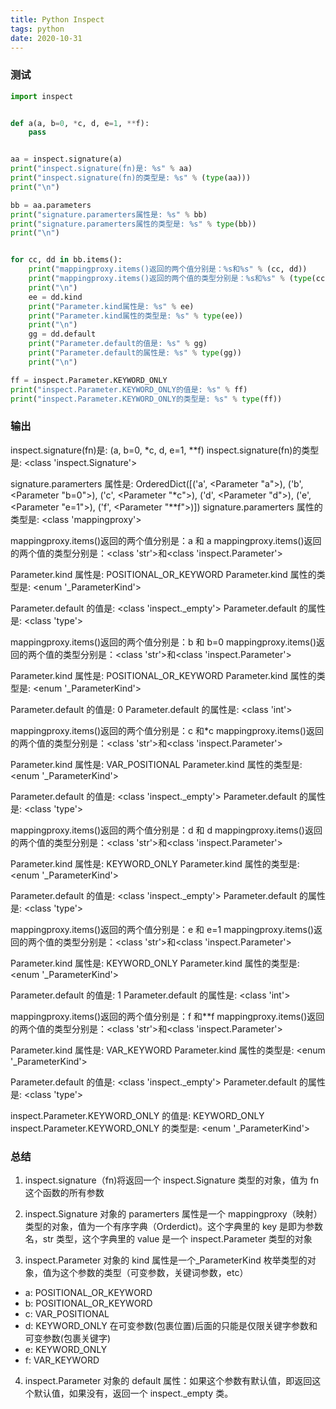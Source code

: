 ```yaml
---
title: Python Inspect
tags: python
date: 2020-10-31
---
```


### 测试

```python
import inspect


def a(a, b=0, *c, d, e=1, **f):
    pass


aa = inspect.signature(a)
print("inspect.signature(fn)是: %s" % aa)
print("inspect.signature(fn)的类型是: %s" % (type(aa)))
print("\n")

bb = aa.parameters
print("signature.paramerters属性是: %s" % bb)
print("signature.paramerters属性的类型是: %s" % type(bb))
print("\n")


for cc, dd in bb.items():
    print("mappingproxy.items()返回的两个值分别是：%s和%s" % (cc, dd))
    print("mappingproxy.items()返回的两个值的类型分别是：%s和%s" % (type(cc), type(dd)))
    print("\n")
    ee = dd.kind
    print("Parameter.kind属性是: %s" % ee)
    print("Parameter.kind属性的类型是: %s" % type(ee))
    print("\n")
    gg = dd.default
    print("Parameter.default的值是: %s" % gg)
    print("Parameter.default的属性是: %s" % type(gg))
    print("\n")

ff = inspect.Parameter.KEYWORD_ONLY
print("inspect.Parameter.KEYWORD_ONLY的值是: %s" % ff)
print("inspect.Parameter.KEYWORD_ONLY的类型是: %s" % type(ff))
```

### 输出

inspect.signature(fn)是: (a, b=0, \*c, d, e=1, \*\*f)
inspect.signature(fn)的类型是: <class 'inspect.Signature'>

signature.paramerters 属性是: OrderedDict([('a', <Parameter "a">), ('b', <Parameter "b=0">), ('c', <Parameter "*c">), ('d', <Parameter "d">), ('e', <Parameter "e=1">), ('f', <Parameter "**f">)])
signature.paramerters 属性的类型是: <class 'mappingproxy'>

mappingproxy.items()返回的两个值分别是：a 和 a
mappingproxy.items()返回的两个值的类型分别是：<class 'str'>和<class 'inspect.Parameter'>

Parameter.kind 属性是: POSITIONAL_OR_KEYWORD
Parameter.kind 属性的类型是: <enum '\_ParameterKind'>

Parameter.default 的值是: <class 'inspect.\_empty'>
Parameter.default 的属性是: <class 'type'>

mappingproxy.items()返回的两个值分别是：b 和 b=0
mappingproxy.items()返回的两个值的类型分别是：<class 'str'>和<class 'inspect.Parameter'>

Parameter.kind 属性是: POSITIONAL_OR_KEYWORD
Parameter.kind 属性的类型是: <enum '\_ParameterKind'>

Parameter.default 的值是: 0
Parameter.default 的属性是: <class 'int'>

mappingproxy.items()返回的两个值分别是：c 和\*c
mappingproxy.items()返回的两个值的类型分别是：<class 'str'>和<class 'inspect.Parameter'>

Parameter.kind 属性是: VAR_POSITIONAL
Parameter.kind 属性的类型是: <enum '\_ParameterKind'>

Parameter.default 的值是: <class 'inspect.\_empty'>
Parameter.default 的属性是: <class 'type'>

mappingproxy.items()返回的两个值分别是：d 和 d
mappingproxy.items()返回的两个值的类型分别是：<class 'str'>和<class 'inspect.Parameter'>

Parameter.kind 属性是: KEYWORD_ONLY
Parameter.kind 属性的类型是: <enum '\_ParameterKind'>

Parameter.default 的值是: <class 'inspect.\_empty'>
Parameter.default 的属性是: <class 'type'>

mappingproxy.items()返回的两个值分别是：e 和 e=1
mappingproxy.items()返回的两个值的类型分别是：<class 'str'>和<class 'inspect.Parameter'>

Parameter.kind 属性是: KEYWORD_ONLY
Parameter.kind 属性的类型是: <enum '\_ParameterKind'>

Parameter.default 的值是: 1
Parameter.default 的属性是: <class 'int'>

mappingproxy.items()返回的两个值分别是：f 和\*\*f
mappingproxy.items()返回的两个值的类型分别是：<class 'str'>和<class 'inspect.Parameter'>

Parameter.kind 属性是: VAR_KEYWORD
Parameter.kind 属性的类型是: <enum '\_ParameterKind'>

Parameter.default 的值是: <class 'inspect.\_empty'>
Parameter.default 的属性是: <class 'type'>

inspect.Parameter.KEYWORD_ONLY 的值是: KEYWORD_ONLY
inspect.Parameter.KEYWORD_ONLY 的类型是: <enum '\_ParameterKind'>

### 总结

1. inspect.signature（fn)将返回一个 inspect.Signature 类型的对象，值为 fn 这个函数的所有参数

2. inspect.Signature 对象的 paramerters 属性是一个 mappingproxy（映射）类型的对象，值为一个有序字典（Orderdict)。这个字典里的 key 是即为参数名，str 类型，这个字典里的 value 是一个 inspect.Parameter 类型的对象

3. inspect.Parameter 对象的 kind 属性是一个\_ParameterKind 枚举类型的对象，值为这个参数的类型（可变参数，关键词参数，etc）

-   a: POSITIONAL_OR_KEYWORD
-   b: POSITIONAL_OR_KEYWORD
-   c: VAR_POSITIONAL
-   d: KEYWORD_ONLY 在可变参数(包裹位置)后面的只能是仅限关键字参数和可变参数(包裹关键字)
-   e: KEYWORD_ONLY
-   f: VAR_KEYWORD

4. inspect.Parameter 对象的 default 属性：如果这个参数有默认值，即返回这个默认值，如果没有，返回一个 inspect.\_empty 类。
